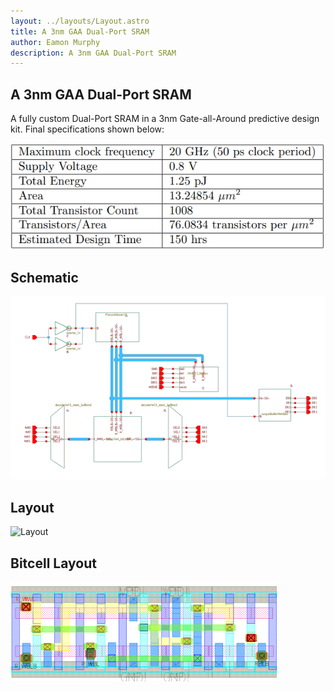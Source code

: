 ```yaml
---
layout: ../layouts/Layout.astro
title: A 3nm GAA Dual-Port SRAM
author: Eamon Murphy
description: A 3nm GAA Dual-Port SRAM
---
```

## A 3nm GAA Dual-Port SRAM

A fully custom Dual-Port SRAM in a 3nm Gate-all-Around predictive design kit. Final specifications shown below:

![Toplevel](../../src/project_screenshots/SRAM/specs.png)

## Schematic
![Toplevel](../../src/project_screenshots/SRAM/schematic.png)

## Layout
![Layout](../../assets/project_thumbnails/sram_toplevel.png)

## Bitcell Layout
![Toplevel](../../src/project_screenshots/SRAM/bitcellLayout.png)